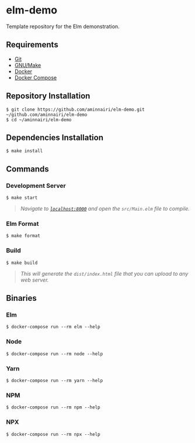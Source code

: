 # elm-demo

Template repository for the Elm demonstration.

## Requirements

- [Git](https://git-scm.com/)
- [GNU/Make](https://www.gnu.org/software/make/)
- [Docker](https://www.docker.com/)
- [Docker Compose](https://docs.docker.com/compose/)

## Repository Installation

```console
$ git clone https://github.com/aminnairi/elm-demo.git ~/github.com/aminnairi/elm-demo
$ cd ~/aminnairi/elm-demo
```

## Dependencies Installation

```console
$ make install
```

## Commands

### Development Server

```console
$ make start
```

> *Navigate to [`localhost:8000`](http://localhost:8000/) and open the `src/Main.elm` file to compile.*

### Elm Format

```console
$ make format
```

### Build

```console
$ make build
```

> *This will generate the `dist/index.html` file that you can upload to any web server.*

## Binaries

### Elm

```console
$ docker-compose run --rm elm --help
```

### Node

```console
$ docker-compose run --rm node --help
```

### Yarn

```console
$ docker-compose run --rm yarn --help
```

### NPM

```console
$ docker-compose run --rm npm --help
```

### NPX

```console
$ docker-compose run --rm npx --help
```
